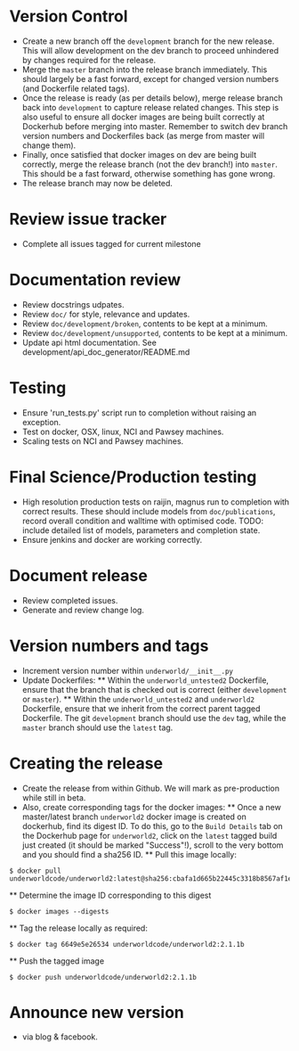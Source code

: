 Version Control
===============
* Create a new branch off the `development` branch for the new release. This will
  allow development on the dev branch to proceed unhindered by changes required
  for the release.
* Merge the `master` branch into the release branch immediately. This should 
  largely be a fast forward, except for changed version numbers (and Dockerfile
  related tags).
* Once the release is ready (as per details below), merge release branch back 
  into `development` to capture release related changes. This step is also useful
  to ensure all docker images are being built correctly at Dockerhub before
  merging into master. Remember to switch dev branch version numbers and 
  Dockerfiles back (as merge from master will change them). 
* Finally, once satisfied that docker images on dev are being built correctly, 
  merge the release branch (not the dev branch!) into `master`. This should be a 
  fast forward, otherwise something has gone wrong.
* The release branch may now be deleted.    

Review issue tracker 
====================
* Complete all issues tagged for current milestone 

Documentation review 
====================
* Review docstrings udpates.
* Review ``doc/`` for style, relevance and updates.
* Review ``doc/development/broken``, contents to be kept at a minimum.
* Review ``doc/development/unsupported``, contents to be kept at a minimum.
* Update api html documentation.  See development/api_doc_generator/README.md

Testing
=======
* Ensure 'run_tests.py' script run to completion without raising an exception.
* Test on docker, OSX, linux, NCI and Pawsey machines.
* Scaling tests on NCI and Pawsey machines.

Final Science/Production testing
================================
* High resolution production tests on raijin, magnus run to completion with 
  correct results. These should include models from ``doc/publications``, 
  record overall condition and walltime with optimised code.  TODO: include 
  detailed list of models, parameters and completion state.
* Ensure jenkins and docker are working correctly.

Document release
================
* Review completed issues.
* Generate and review change log.

Version numbers and tags
========================
* Increment version number within ``underworld/__init__.py``
* Update Dockerfiles:
** Within the `underworld_untested2` Dockerfile, ensure that the branch that
   is checked out is correct (either `development` or `master`).
** Within the `underworld_untested2` and `underworld2` Dockerfile, ensure that
   we inherit from the correct parent tagged Dockerfile. The git `development`
   branch should use the `dev` tag, while the `master` branch should use the 
   `latest` tag. 

Creating the release
====================
* Create the release from within Github. We will mark as pre-production
  while still in beta. 
* Also, create corresponding tags for the docker images:
** Once a new master/latest branch `underworld2` docker image is created on 
   dockerhub, find its digest ID. To do this, go to the `Build Details` tab
   on the Dockerhub page for `underworld2`, click on the `latest` tagged 
   build just created (it should be marked "Success"!), scroll to the very 
   bottom and you should find a sha256 ID. 
** Pull this image locally:
```
$ docker pull underworldcode/underworld2:latest@sha256:cbafa1d665b22445c3318b8567af1e7bfb8d5e49317a420debeba78343e76c8c
```
** Determine the image ID corresponding to this digest
```
$ docker images --digests
```
** Tag the release locally as required:
```
$ docker tag 6649e5e26534 underworldcode/underworld2:2.1.1b
```
** Push the tagged image
``` 
$ docker push underworldcode/underworld2:2.1.1b
```

Announce new version
====================
* via blog & facebook.


